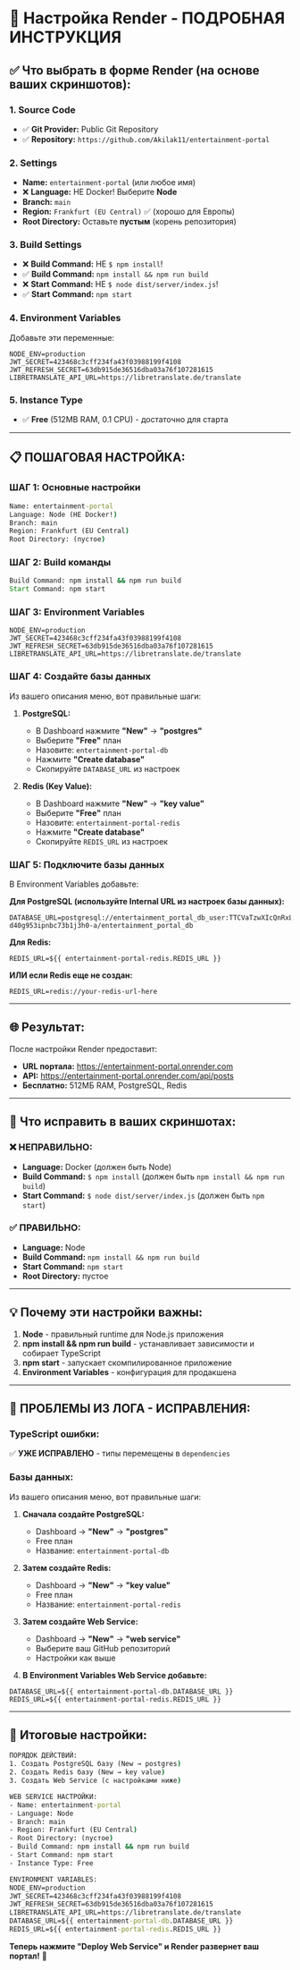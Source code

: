 # 🚀 Настройка Render - ПОДРОБНАЯ ИНСТРУКЦИЯ

## ✅ **Что выбрать в форме Render (на основе ваших скриншотов):**

### 1. **Source Code**
- ✅ **Git Provider:** Public Git Repository
- ✅ **Repository:** `https://github.com/Akilak11/entertainment-portal`

### 2. **Settings**
- **Name:** `entertainment-portal` (или любое имя)
- ❌ **Language:** НЕ Docker! Выберите **Node**
- **Branch:** `main`
- **Region:** `Frankfurt (EU Central)` ✅ (хорошо для Европы)
- **Root Directory:** Оставьте **пустым** (корень репозитория)

### 3. **Build Settings**
- ❌ **Build Command:** НЕ `$ npm install`!
- ✅ **Build Command:** `npm install && npm run build`
- ❌ **Start Command:** НЕ `$ node dist/server/index.js`!
- ✅ **Start Command:** `npm start`

### 4. **Environment Variables**
Добавьте эти переменные:
```env
NODE_ENV=production
JWT_SECRET=423468c3cff234fa43f03988199f4108
JWT_REFRESH_SECRET=63db915de36516dba03a76f107281615
LIBRETRANSLATE_API_URL=https://libretranslate.de/translate
```

### 5. **Instance Type**
- ✅ **Free** (512MB RAM, 0.1 CPU) - достаточно для старта

---

## 📋 **ПОШАГОВАЯ НАСТРОЙКА:**

### ШАГ 1: Основные настройки
```cmd
Name: entertainment-portal
Language: Node (НЕ Docker!)
Branch: main
Region: Frankfurt (EU Central)
Root Directory: (пустое)
```

### ШАГ 2: Build команды
```cmd
Build Command: npm install && npm run build
Start Command: npm start
```

### ШАГ 3: Environment Variables
```env
NODE_ENV=production
JWT_SECRET=423468c3cff234fa43f03988199f4108
JWT_REFRESH_SECRET=63db915de36516dba03a76f107281615
LIBRETRANSLATE_API_URL=https://libretranslate.de/translate
```

### ШАГ 4: Создайте базы данных
Из вашего описания меню, вот правильные шаги:

1. **PostgreSQL:**
   - В Dashboard нажмите **"New"** → **"postgres"**
   - Выберите **"Free"** план
   - Назовите: `entertainment-portal-db`
   - Нажмите **"Create database"**
   - Скопируйте `DATABASE_URL` из настроек

2. **Redis (Key Value):**
   - В Dashboard нажмите **"New"** → **"key value"**
   - Выберите **"Free"** план
   - Назовите: `entertainment-portal-redis`
   - Нажмите **"Create database"**
   - Скопируйте `REDIS_URL` из настроек

### ШАГ 5: Подключите базы данных
В Environment Variables добавьте:

**Для PostgreSQL (используйте Internal URL из настроек базы данных):**
```env
DATABASE_URL=postgresql://entertainment_portal_db_user:TTCVaTzwXIcQnRxLjYUYBqNdToN6lyXY@dpg-d40g953ipnbc73b1j3h0-a/entertainment_portal_db
```

**Для Redis:**
```env
REDIS_URL=${{ entertainment-portal-redis.REDIS_URL }}
```

**ИЛИ если Redis еще не создан:**
```env
REDIS_URL=redis://your-redis-url-here
```

---

## 🌐 **Результат:**

После настройки Render предоставит:
- **URL портала:** https://entertainment-portal.onrender.com
- **API:** https://entertainment-portal.onrender.com/api/posts
- **Бесплатно:** 512МБ RAM, PostgreSQL, Redis

---

## 🔧 **Что исправить в ваших скриншотах:**

### ❌ **НЕПРАВИЛЬНО:**
- **Language:** Docker (должен быть Node)
- **Build Command:** `$ npm install` (должен быть `npm install && npm run build`)
- **Start Command:** `$ node dist/server/index.js` (должен быть `npm start`)

### ✅ **ПРАВИЛЬНО:**
- **Language:** Node
- **Build Command:** `npm install && npm run build`
- **Start Command:** `npm start`
- **Root Directory:** пустое

---

## 💡 **Почему эти настройки важны:**

1. **Node** - правильный runtime для Node.js приложения
2. **npm install && npm run build** - устанавливает зависимости и собирает TypeScript
3. **npm start** - запускает скомпилированное приложение
4. **Environment Variables** - конфигурация для продакшена

---

## 🚨 **ПРОБЛЕМЫ ИЗ ЛОГА - ИСПРАВЛЕНИЯ:**

### TypeScript ошибки:
✅ **УЖЕ ИСПРАВЛЕНО** - типы перемещены в `dependencies`

### Базы данных:
Из вашего описания меню, вот правильные шаги:

1. **Сначала создайте PostgreSQL:**
   - Dashboard → **"New"** → **"postgres"**
   - Free план
   - Название: `entertainment-portal-db`

2. **Затем создайте Redis:**
   - Dashboard → **"New"** → **"key value"**
   - Free план
   - Название: `entertainment-portal-redis`

3. **Затем создайте Web Service:**
   - Dashboard → **"New"** → **"web service"**
   - Выберите ваш GitHub репозиторий
   - Настройки как выше

4. **В Environment Variables Web Service добавьте:**
```env
DATABASE_URL=${{ entertainment-portal-db.DATABASE_URL }}
REDIS_URL=${{ entertainment-portal-redis.REDIS_URL }}
```

---

## 🎯 **Итоговые настройки:**

```cmd
ПОРЯДОК ДЕЙСТВИЙ:
1. Создать PostgreSQL базу (New → postgres)
2. Создать Redis базу (New → key value)
3. Создать Web Service (с настройками ниже)

WEB SERVICE НАСТРОЙКИ:
- Name: entertainment-portal
- Language: Node
- Branch: main
- Region: Frankfurt (EU Central)
- Root Directory: (пустое)
- Build Command: npm install && npm run build
- Start Command: npm start
- Instance Type: Free

ENVIRONMENT VARIABLES:
NODE_ENV=production
JWT_SECRET=423468c3cff234fa43f03988199f4108
JWT_REFRESH_SECRET=63db915de36516dba03a76f107281615
LIBRETRANSLATE_API_URL=https://libretranslate.de/translate
DATABASE_URL=${{ entertainment-portal-db.DATABASE_URL }}
REDIS_URL=${{ entertainment-portal-redis.REDIS_URL }}
```

**Теперь нажмите "Deploy Web Service" и Render развернет ваш портал!** 🚀


